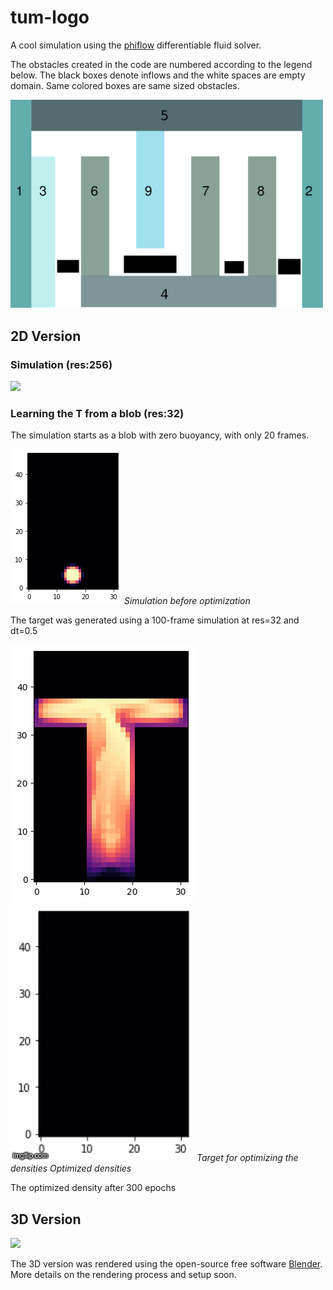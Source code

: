 # tum-logo
A cool simulation using the [phiflow](https://github.com/tum-pbs/PhiFlow/ ) differentiable fluid solver.



The obstacles created in the code are numbered according to the legend below. The black boxes denote inflows and the white spaces are empty domain. Same colored boxes are same sized obstacles.

<img src="readme_imgs/obstacle_numbering_legend.png" width="500" />

## 2D Version

### Simulation (res:256)
![](readme_imgs/tum2D.gif)

### Learning the T from a blob (res:32)
The simulation starts as a blob with zero buoyancy, with only 20 frames. 

![](readme_imgs/blob32.png)
*Simulation before optimization*

The target was generated using a 100-frame simulation at res=32 and dt=0.5

![](readme_imgs/t_sim.png) ![](readme_imgs/t_first.gif)
          *Target for optimizing the densities*                            *Optimized densities*

The optimized density after 300 epochs


## 3D Version

![](readme_imgs/tum3D.gif)

The 3D version was rendered using the open-source free software [Blender](https://www.blender.org/). More details on the rendering process and setup soon.